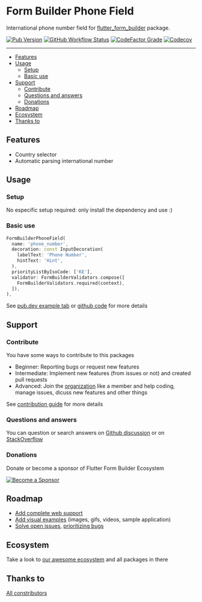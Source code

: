 # Form Builder Phone Field

International phone number field for [flutter_form_builder](https://pub.dev/packages/flutter_form_builder) package.

[![Pub Version](https://img.shields.io/pub/v/form_builder_phone_field?logo=flutter&style=for-the-badge)](https://pub.dev/packages/form_builder_phone_field)
[![GitHub Workflow Status](https://img.shields.io/github/actions/workflow/status/flutter-form-builder-ecosystem/form_builder_phone_field/base.yaml?branch=main&logo=github&style=for-the-badge)](https://github.com/flutter-form-builder-ecosystem/form_builder_phone_field/actions/workflows/base.yaml)
[![CodeFactor Grade](https://img.shields.io/codefactor/grade/github/flutter-form-builder-ecosystem/form_builder_phone_field?logo=codefactor&style=for-the-badge)](https://www.codefactor.io/repository/github/flutter-form-builder-ecosystem/form_builder_phone_field)
[![Codecov](https://img.shields.io/codecov/c/github/flutter-form-builder-ecosystem/form_builder_phone_field?logo=codecov&style=for-the-badge)](https://codecov.io/gh/flutter-form-builder-ecosystem/form_builder_phone_field/)

___

- [Features](#features)
- [Usage](#usage)
  - [Setup](#setup)
  - [Basic use](#basic-use)
- [Support](#support)
  - [Contribute](#contribute)
  - [Questions and answers](#questions-and-answers)
  - [Donations](#donations)
- [Roadmap](#roadmap)
- [Ecosystem](#ecosystem)
- [Thanks to](#thanks-to)

## Features

- Country selector
- Automatic parsing international number

## Usage

### Setup

No especific setup required: only install the dependency and use :)

### Basic use

```dart
FormBuilderPhoneField(
  name: 'phone_number',
  decoration: const InputDecoration(
    labelText: 'Phone Number',
    hintText: 'Hint',
  ),
  priorityListByIsoCode: ['KE'],
  validator: FormBuilderValidators.compose([
    FormBuilderValidators.required(context),
  ]),
),
```

See [pub.dev example tab](https://pub.dev/packages/form_builder_phone_field/example) or [github code](example/lib/main.dart) for more details

## Support

### Contribute

You have some ways to contribute to this packages

- Beginner: Reporting bugs or request new features
- Intermediate: Implement new features (from issues or not) and created pull requests
- Advanced: Join the [organization](#ecosystem) like a member and help coding, manage issues, dicuss new features and other things

 See [contribution guide](https://github.com/flutter-form-builder-ecosystem/.github/blob/main/CONTRIBUTING.md) for more details

### Questions and answers

You can question or search answers on [Github discussion](https://github.com/flutter-form-builder-ecosystem/form_builder_phone_field/discussions) or on [StackOverflow](https://stackoverflow.com/questions/tagged/flutter-form-builder)

### Donations

Donate or become a sponsor of Flutter Form Builder Ecosystem

[![Become a Sponsor](https://opencollective.com/flutter-form-builder-ecosystem/tiers/sponsor.svg?avatarHeight=56)](https://opencollective.com/flutter-form-builder-ecosystem)

## Roadmap

- [Add complete web support](https://github.com/flutter-form-builder-ecosystem/form_builder_phone_field/issues/11)
- [Add visual examples](https://github.com/flutter-form-builder-ecosystem/form_builder_phone_field/issues/12) (images, gifs, videos, sample application)
- [Solve open issues](https://github.com/flutter-form-builder-ecosystem/form_builder_phone_field/issues), [prioritizing bugs](https://github.com/flutter-form-builder-ecosystem/form_builder_phone_field/labels/bug)

## Ecosystem

Take a look to [our awesome ecosystem](https://github.com/flutter-form-builder-ecosystem) and all packages in there

## Thanks to

[All constributors](https://github.com/flutter-form-builder-ecosystem/form_builder_phone_field/graphs/contributors)
